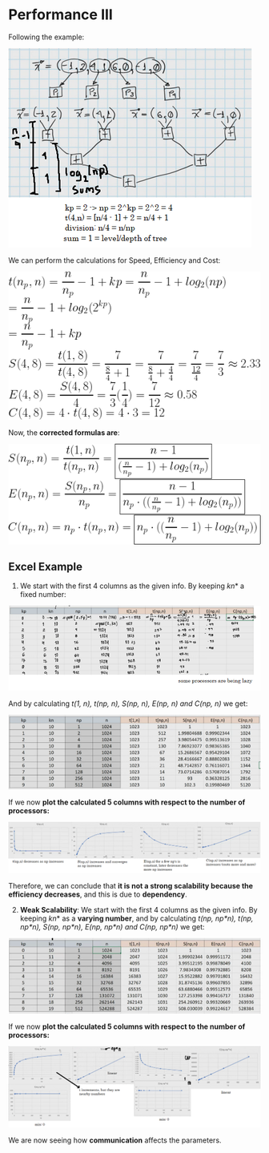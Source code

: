 # Performance III

Following the example:

![img](1.png)

We can perform the calculations for Speed, Efficiency and Cost:

![img](2.png)

Now, the **corrected formulas are**:

![img](3.png)

## Excel Example

1. We start with the first 4 columns as the given info. By keeping *kn** a fixed number: 

![img](4.png)

And by calculating *t(1, n), t(np, n), S(np, n), E(np, n) and C(np, n)* we get:

![img](5.png)

If we now **plot the calculated 5 columns with respect to the number of processors:**

![img](6.png)

Therefore, we can conclude that **it is not a strong scalability because the efficiency decreases**, and this is due to **dependency**.

2. **Weak Scalability**: We start with the first 4 columns as the given info. By keeping *kn** as a **varying number**, and by calculating *t(np, np\*n), t(np, np\*n), S(np, np\*n), E(np, np\*n) and C(np, np\*n)* we get:

![img](7.png)

If we now **plot the calculated 5 columns with respect to the number of processors:**

![img](8.png)

We are now seeing how **communication** affects the parameters.